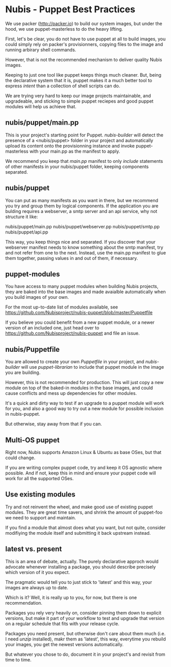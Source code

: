 # Nubis - Puppet Best Practices

We use packer (http://packer.io) to build our system images, but under the hood, we use puppet-masterless to do the heavy lifting.

First, let's be clear, you do not have to use puppet at all to build images, you could simply rely on packer's provisionners, copying files to the image and running arbirary shell commands.

However, that is not the recommended mechanism to deliver quality Nubis images.

Keeping to just one tool like puppet keeps things much cleaner. But, being the declarative system that it is, puppet makes it a much better tool to express *intent* than a collection of shell scripts can do.

We are trying very hard to keep our image projects maintainable, and upgradeable, and sticking to simple puppet reciepes and good puppet modules will help us achieve that.

## nubis/puppet/main.pp

This is your project's starting point for Puppet. *nubis-builder* will detect the presence of a <nubis/puppet> folder in your project and automatically upload its content onto the provisionning instance and invoke puppet-masterless with your main.pp as the manifest to apply.

We recommend you keep that *main.pp* manifest to only *include* statements of other manifests in your nubis/puppet folder, keeping components separated.

## nubis/puppet

You can put as many manifests as you want in there, but we recommend you try and group them by logical components. If the application you are bulding requires a webserver, a smtp server and an api service, why not structure it like:

 nubis/puppet/main.pp
 nubis/puppet/webserver.pp
 nubis/puppet/smtp.pp
 nubis/puppet/api.pp

This way, you keep things nice and separated. If you discover that your webserver manifest needs to know something about the smtp manifest, try and not refer from one to the next. Instead, use the main.pp manifest to glue them together, passing values in and out of them, if necessary.

## puppet-modules

You have access to many puppet modules when building Nubis projects, they are baked into the base images and made avaialble automatically when you build images of your own.

For the most up-to-date list of modules available, see https://github.com/Nubisproject/nubis-puppet/blob/master/Puppetfile

If you believe you could benefit from a new puppet module, or a newer version of an included one, just head over to https://github.com/Nubisproject/nubis-puppet and file an issue.

## nubis/Puppetfile

You are allowed to create your own *Puppetfile* in your project, and *nubis-builder* will use *puppet-librarian* to include that puppet module in the image you are building.

However, this is not recommended for production. This will just copy a new module on top of the baked-in modules in the base images, and could cause conflicts and mess up dependencies for other modules.

It's a quick and dirty way to test if an upgrade to a puppet module will work for you, and also a good way to try out a new module for possible inclusion in nubis-puppet.

But otherwise, stay away from that if you can.

## Multi-OS puppet

Right now, Nubis supports Amazon Linux & Ubuntu as base OSes, but that could change.

If you are writing complex puppet code, try and keep it OS agnostic where possible. And if not, keep this in mind and ensure your puppet code will work for all the supported OSes.

## Use existing modules

Try and not reinvent the wheel, and make good use of existing puppet modules. They are great time savers, and shrink the amount of puppet-foo we need to support and maintain.

If you find a module that almost does what you want, but not quite, consider modifiying the module itself and submitting it back upstream instead.

## latest vs. present

This is an area of debate, actually. The purely declarative approch would advocate whenever installing a package, you should describe precisely which version of it you expect.

The pragmatic would tell you to just stick to 'latest' and this way, your images are always up to date.

Which is it? Well, it is really up to you, for now, but there is one recommendation.

Packages you rely very heavily on, consider pinning them down to explicit versions, but make it part of your workflow to test and upgrade that version on a regular schedule that fits with your release cycle.

Packages you need present, but otherwise don't care about them much (i.e. I need *unzip* installed), makr them as 'latest', this way, everytime you rebuild your images, you get the newest versions automatically.

But whatever you chose to do, document it in your project's and revisit from time to time.
